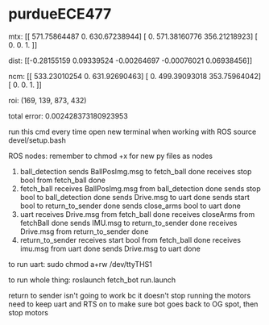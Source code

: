 # purdueECE477

mtx: [[ 571.75864487    0.          630.67238944]
 [   0.          571.38160776  356.21218923]
 [   0.            0.            1.        ]]

 dist: [[-0.28155159  0.09339524 -0.00264697 -0.00076021  0.06938456]]

 ncm: [[ 533.23010254    0.          631.92690463]
 [   0.          499.39093018  353.75964042]
 [   0.            0.            1.        ]]

roi: (169, 139, 873, 432)

total error: 0.002428373180923953

run this cmd every time open new terminal when working with ROS
source devel/setup.bash


ROS nodes:  remember to chmod +x for new py files as nodes
1. ball_detection
    sends BallPosImg.msg to fetch_ball              done
    receives stop bool from fetch_ball              done
2. fetch_ball
    receives BallPosImg.msg from ball_detection     done
    sends stop bool to ball_detection               done
    sends Drive.msg to uart                         done
    sends start bool to return_to_sender            done
    sends close_arms bool to uart                   done
3. uart
    receives Drive.msg from fetch_ball              done
    receives closeArms from fetchBall               done
    sends IMU.msg to return_to_sender               done
    receives Drive.msg from return_to_sender        done
4. return_to_sender
    receives start bool from fetch_ball             done
    receives imu.msg from uart                      done
    sends Drive.msg to uart                         done

to run uart:
sudo chmod a+rw /dev/ttyTHS1

to run whole thing:
roslaunch fetch_bot run.launch

return to sender isn't going to work bc it doesn't stop running the motors
need to keep uart and RTS on to make sure bot goes back to OG spot, then stop motors
